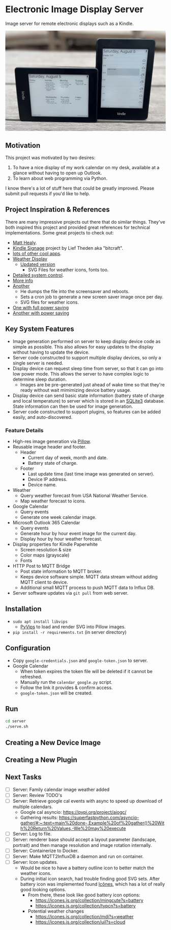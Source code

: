 # Electronic Image Display Server

Image server for remote electronic displays such as a Kindle.

![Kindles](doc/kindles.jpg)

## Motivation

This project was motivated by two desires:
1. To have a nice display of my work calendar on my desk, available at a glance without having to open up Outlook.  
2. To learn about web programming via Python.  

I know there's a lot of stuff here that could be greatly improved.  Please submit pull requests if you'd like to help.

## Project Inspiration & References

There are many impressive projects out there that do similar things.  They've both inspired this project and provided great references for technical implementations.  Some great projects to check out:

* [Matt Healy](https://matthealy.com/kindle).
* [Kindle Signage](https://github.com/bitcraft/kindle-signage) project by Lief Theden aka "bitcraft".
* [lots of other cool apps](https://www.mobileread.com/forums/showthread.php?t=128704&highlight=wake+sleep+command).
* [Weather Display](https://mpetroff.net/2012/09/kindle-weather-display/)
    * [Updated version](https://github.com/DDRBoxman/kindle-weather)
        * SVG Files for weather icons, fonts too.
* [Detailed system control](https://github.com/DDRBoxman/kindle-weather/blob/master/kindleweather.sh).
* [More info](https://wiki.marcluerssen.de/index.php?title=Kindle/Weather_Display)
* [Another](https://github.com/pablojimenezmateo/kindle-wallpaper)
    * He dumps the file into the screensaver and reboots.
    * Sets a cron job to generate a new screen saver image once per day.
    * SVG files for weather icons.
* [One with full power saving](https://github-com.translate.goog/nicoh88/kindle-kt3_weatherdisplay_battery-optimized?_x_tr_sl=auto&_x_tr_tl=en&_x_tr_hl=en)
* [Another with power saving](https://www.martinpham.com/2023/01/07/reviving-unused-kindle-ebooks/)

## Key System Features

* Image generation performed on server to keep display device code as simple as possible.  This also allows for easy updates to the display without having to update the device.
* Server code constructed to support multiple display devices, so only a single server is needed.
* Display device can request sleep time from server, so that it can go into low power mode.  This allows the server to have complex logic to determine sleep duration.
    * Images are be pre-generated just ahead of wake time so that they're ready without wait mimimizing device battery usage.
* Display device can send basic state information (battery state of charge and local temperature) to server which is stored in an [SQLite3](https://www.sqlite.org/index.html) database.  State information can then be used for image generation.
* Server code constructed to support plugins, so features can be added easily, and auto-discovered.

### Feature Details
* High-res image generation via [Pillow](https://pillow.readthedocs.io/en/stable/).
* Reusable image header and footer.
    * Header
        * Current day of week, month and date.
        * Battery state of charge.
    * Footer
        * Last update time (last time image was generated on server).
        * Device IP address.
        * Device name.
* Weather
    * Query weather forecast from USA National Weather Service.
    * Map weather forecast to icons.
* Google Calendar
    * Query events
    * Generate one week calendar image.
* Microsoft Outlook 365 Calendar
    * Query events
    * Generate hour by hour event image for the current day.
    * Display hour by hour weather forecast.
* Display properties for Kindle Paperwhite
    * Screen resolution & size
    * Color maps (grayscale)
    * Fonts
* HTTP Post to MQTT Bridge
    * Post state information to MQTT broker.
    * Keeps device software simple.  MQTT data stream without adding MQTT client to device.
    * Additional small MQTT process to push MQTT data to Influx DB.
* Server software updates via `git pull` from web server.

## Installation

* `sudo apt install libvips`
    * [PyVips](https://libvips.github.io/pyvips/index.html) to load and render SVG into Pillow images.
* `pip install -r requirements.txt` (in server directory)

## Configuration

* Copy `google-credentials.json` and `google-token.json` to server.
* Google Calendar
    * When token expires the token file will be deleted if it cannot be refreshed.
    * Manually run the `calendar_google.py` script.
    * Follow the link it provides & confirm access.
    * `google-token.json` will be created.

## Run

```bash
cd server
./serve.sh
```

## Creating a New Device Image

## Creating a New Plugin

## Next Tasks

- [ ] Server: Family calendar image weather added
- [ ] Server: Review TODO's
- [ ] Server: Retrieve google cal events with async to speed up download of multiple calendars.
    - Google cal asyncio: https://pypi.org/project/aiogc/
    - Gathering results: https://superfastpython.com/asyncio-gather/#:~:text=main%20done-,Example%20of%20gather()%20With%20Return%20Values,-We%20may%20execute
- [ ] Server: Log to file. 
- [ ] Server: renderer base should accept a layout parameter (landscape, portrait) and then manage resolution and image rotation internally.
- [ ] Server: Containerize to Docker.  
- [ ] Server: Make MQTT2InfluxDB a daemon and run on container.
- [ ] Server: Icon updates.
    - Would be nice to have a battery outline icon to better match the weather icons.
    - During initial icon search, had trouble finding good SVG sets.  After battery icon was implemented found [Icônes](https://icones.js.org/), which has a lot of really good looking options.  
        - From there, these look like good battery icon options:
            - https://icones.js.org/collection/mingcute?s=battery
            - https://icones.js.org/collection/typcn?s=battery
        - Potential weather changes
            - https://icones.js.org/collection/mdi?s=weather
            - https://icones.js.org/collection/uil?s=cloud






